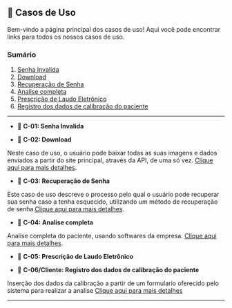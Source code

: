 ## 📂 Casos de Uso

Bem-vindo a página principal dos casos de uso! Aqui você pode encontrar links para todos os nossos casos de uso.

### Sumário

1. [Senha Invalida](Casos%20de%20uso/case1.md)
2. [Download](Casos%20de%20uso/case2.md)
3. [Recuperação de Senha](Casos%20de%20uso/caso3.md)
4. [Analise completa](Casos%20de%20uso/caso4.md)
5. [Prescrição de Laudo Eletrônico](Casos%20de%20uso/caso5.md/caso5.md)
6. [Registro dos dados de calibração do paciente](Casos%20de%20uso/casodocliente.md) 

________

- 📌 **C-01: Senha Invalida**

- 📌 **C-02: Download**

Neste caso de uso, o usuário pode baixar todas as suas imagens e dados enviados a partir do site principal, através da API, de uma só vez. [Clique aqui para mais detalhes](Casos%20de%20uso/case2.md).

- 📌 **C-03: Recuperação de Senha**
  
Este caso de uso descreve o processo pelo qual o usuário pode recuperar sua senha caso a tenha esquecido, utilizando um método de recuperação de senha.[Clique aqui para mais detalhes](Casos%20de%20uso/caso3.md).

- 📌 **C-04: Analise completa**

Analise completa do paciente, usando softwares da empresa. [Clique aqui para mais detalhes](Casos%20de%20uso/case4.md).

- 📌 **C-05: Prescrição de Laudo Eletrônico**

- 📌 **C-06/Cliente: Registro dos dados de calibração do paciente**

Inserção dos dados da calibração a partir de um formulario oferecido pelo sistema para realizar a analise [Clique aqui para mais detalhes](Casos%20de%20uso/casedocliente.md)
________
  
